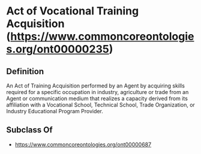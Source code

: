 # Act of Vocational Training Acquisition (https://www.commoncoreontologies.org/ont00000235)

## Definition
An Act of Training Acquisition performed by an Agent by acquiring skills required for a specific occupation in industry, agriculture or trade from an Agent or communication medium that realizes a capacity derived from its affiliation with a Vocational School, Technical School, Trade Organization, or Industry Educational Program Provider.

## Subclass Of
- https://www.commoncoreontologies.org/ont00000687

